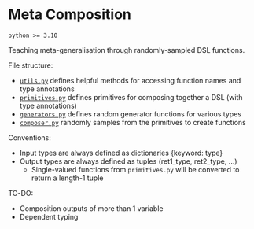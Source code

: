 # Meta Composition
`python >= 3.10`

Teaching meta-generalisation through randomly-sampled DSL functions.

File structure:
- [`utils.py`](./utils.py) defines helpful methods for accessing function names and type annotations
- [`primitives.py`](./primitives.py) defines primitives for composing together a DSL (with type annotations)
- [`generators.py`](./generators.py) defines random generator functions for various types
- [`composer.py`](./composer.py) randomly samples from the primitives to create functions

Conventions:
- Input types are always defined as dictionaries {keyword: type}
- Output types are always defined as tuples (ret1_type, ret2_type, ...)
    - Single-valued functions from `primitives.py` will be converted to return a length-1 tuple

TO-DO:
- Composition outputs of more than 1 variable
- Dependent typing
